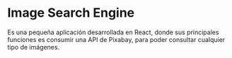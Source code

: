 # Image Search Engine
Es una pequeña aplicación desarrollada en React, donde sus principales funciones es consumir una API de Pixabay, para poder consultar cualquier tipo de imágenes.
